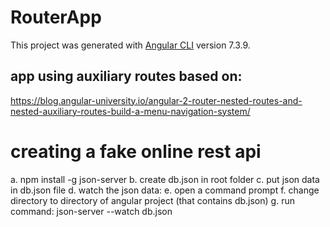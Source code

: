 # RouterApp

This project was generated with [Angular CLI](https://github.com/angular/angular-cli) version 7.3.9.

## app using auxiliary routes based on:
https://blog.angular-university.io/angular-2-router-nested-routes-and-nested-auxiliary-routes-build-a-menu-navigation-system/

# creating a fake online rest api 
a.	npm install -g json-server
b.	create db.json in root folder
c.	put json data in db.json file
d.	watch the json data:
e.	open a command prompt
f.	change directory to directory of angular project (that contains db.json)
g.	run command: json-server --watch db.json 